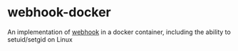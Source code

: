 # webhook-docker
 An implementation of [webhook](https://github.com/adnanh/webhook) in a docker container, including the ability to setuid/setgid on Linux
